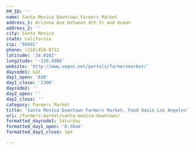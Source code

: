 ```yaml
---
FM_ID: ''
name: Santa Monica Downtown Farmers Market
address_1: Arizona Ave between 4th St and Ocean
address_2: ''
city: Santa Monica
state: California
zip: '90401'
phone: (310)458-8712
latitude: '34.0162'
longitude: '-118.4986'
website: 'http://www.smgov.net/portals/farmersmarket/'
daycode1: Sat
day1_open: '830'
day1_close: '1300'
daycode2: ''
day2_open: ''
day2_close: ''
category: Farmers Market
title: 'Santa Monica Downtown Farmers Market, Food Oasis Los Angeles'
uri: /farmers-market/santa-monica-downtown/
formatted_daycode1: Saturday
formatted_day1_open: '8:30am'
formatted_day1_close: 1pm

---
```

